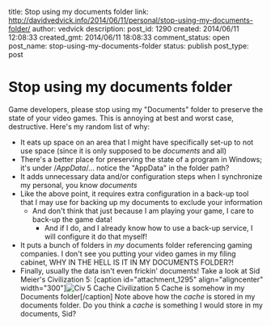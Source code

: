 title: Stop using my documents folder
link: http://davidvedvick.info/2014/06/11/personal/stop-using-my-documents-folder/
author: vedvick
description: 
post_id: 1290
created: 2014/06/11 12:08:33
created_gmt: 2014/06/11 18:08:33
comment_status: open
post_name: stop-using-my-documents-folder
status: publish
post_type: post

# Stop using my documents folder

Game developers, please stop using my "Documents" folder to preserve the state of your video games. This is annoying at best and worst case, destructive. Here's my random list of why: 

  * It eats up space on an area that I might have specifically set-up to not use space (since it is only supposed to be _documents_ and all)
  * There's a better place for preserving the state of a program in Windows; it's under <user name>/_AppData_/... notice the "AppData" in the folder path?
  * It adds unnecessary data and/or configuration steps when I synchronize my personal, you know _documents_
  * Like the above point, it requires extra configuration in a back-up tool that I may use for backing up my documents to exclude your information 
    * And don't think that just because I am playing your game, I care to back-up the game data! 
      * And if I do, and I already know how to use a back-up service, I will configure it do that myself!
  * It puts a bunch of folders in _my_ documents folder referencing gaming companies. I don't see you putting your video games in my filing cabinet, WHY IN THE HELL IS IT IN MY DOCUMENTS FOLDER?!
  * Finally, usually the data isn't even frickin' documents! Take a look at Sid Meier's Civilization 5:
[caption id="attachment_1295" align="aligncenter" width="300"]![Civ 5 Cache](http://davidvedvick.info/wp-content/uploads/2014/06/civ5-300x204.png) Civilization 5 Cache is somehow in my Documents folder[/caption] Note above how the _cache_ is stored in my documents folder. Do you think a _cache_ is something I would store in my documents, Sid?